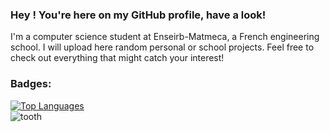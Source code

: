 ### Hey ! You're here on my GitHub profile, have a look!

I'm a computer science student at Enseirb-Matmeca, a French engineering school.
I will upload here random personal or school projects. Feel free to check out everything that might catch your interest!


<h3 align="left">Badges:</h3>

<div class='parent'>
  <div class='child'>
    <a href="https://github.com/UnePatate5010">
  <img src="https://github-readme-stats.vercel.app/api/top-langs/?username=UnePatate5010&layout=donut-vertical&langs_count=10&theme=radical&hide_border=true&locale=en&custom_title=Top%20%Languages" alt="Top Languages"/>
</a>
  </div>
  <div class='child'>
    <img src="./tooth.gif" alt="tooth"/>
  </div>
</div>
